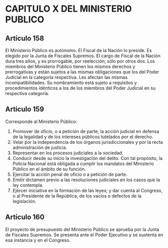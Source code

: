 # CAPITULO X DEL MINISTERIO PUBLICO
## Artículo 158
El Ministerio Público es autónomo. 
El Fiscal de la Nación lo preside. 
Es elegido por la Junta de Fiscales Supremos. 
El cargo de Fiscal de la Nación dura tres años, y es prorrogable, por reelección, sólo por otros dos. 
Los miembros del Ministerio Público tienen los mismos derechos y prerrogativas y están sujetos a las mismas obligaciones que los del Poder Judicial en la categoría respectiva. 
Les afectan las mismas incompatibilidades. 
Su nombramiento está sujeto a requisitos y procedimientos idénticos a los de los miembros del Poder Judicial en su respectiva categoría. 


## Artículo 159
Corresponde al Ministerio Público: 
1. Promover de oficio, o a petición de parte, la acción judicial en defensa de la legalidad y de los intereses públicos tutelados por el derecho. 
2. Velar por la independencia de los órganos jurisdiccionales y por la recta administración de justicia. 
3. Representar en los procesos judiciales a la sociedad. 
4. Conducir desde su inicio la investigación del delito. 
Con tal propósito, la Policía Nacional está obligada a cumplir los mandatos del Ministerio Público en el ámbito de su función. 
5. Ejercitar la acción penal de oficio o a petición de parte. 
6. Emitir dictamen previo a las resoluciones judiciales en los casos que la ley contempla. 
7. Ejercer iniciativa en la formación de las leyes; y dar cuenta al Congreso, o al Presidente de la República, de los vacíos o defectos de la legislación. 


## Artículo 160
El proyecto de presupuesto del Ministerio Público se aprueba por la Junta de Fiscales Supremos. 
Se presenta ante el Poder Ejecutivo y se sustenta en esa instancia y en el Congreso.  

